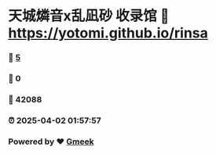 # 天城燐音x乱凪砂 收录馆 :link: https://yotomi.github.io/rinsa 
### :page_facing_up: [5](https://yotomi.github.io/rinsa/tag.html) 
### :speech_balloon: 0 
### :hibiscus: 42088 
### :alarm_clock: 2025-04-02 01:57:57 
### Powered by :heart: [Gmeek](https://github.com/Meekdai/Gmeek)
